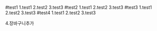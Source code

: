 #test1
1.test1
2.test2
3.test3
#test2
1.test1
2.test2
3.test3
#test3
1.test1
2.test2
3.test3
#test4
1.test1
2.test2
3.test3

4.장바구니추가